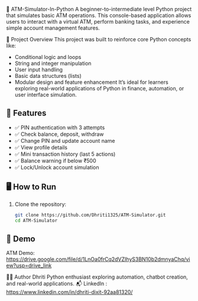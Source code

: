 🏦 ATM-Simulator-In-Python
A beginner-to-intermediate level Python project that simulates basic ATM operations. This console-based application allows users to interact with a virtual ATM, perform banking tasks, and experience simple account management features.

📌 Project Overview
This project was built to reinforce core Python concepts like:
- Conditional logic and loops
- String and integer manipulation
- User input handling
- Basic data structures (lists)
- Modular design and feature enhancement
It’s ideal for learners exploring real-world applications of Python in finance, automation, or user interface simulation.

## 🔧 Features

- ✅ PIN authentication with 3 attempts
- ✅ Check balance, deposit, withdraw
- ✅ Change PIN and update account name
- ✅ View profile details
- ✅ Mini transaction history (last 5 actions)
- ✅ Balance warning if below ₹500
- ✅ Lock/Unlock account simulation

## 🖥️ How to Run

1. Clone the repository:
   ```bash
   git clone https://github.com/Dhriti1325/ATM-Simulator.git
   cd ATM-Simulator

## 📸 Demo
ATM Demo: https://drive.google.com/file/d/1LnOa0frCq2dVZIhyS3BN10b2dmnyaChq/view?usp=drive_link

👩‍💻 Author
Dhriti
Python enthusiast exploring automation, chatbot creation, and real-world applications.
📬 LinkedIn : https://www.linkedin.com/in/dhriti-dixit-92aa81320/



